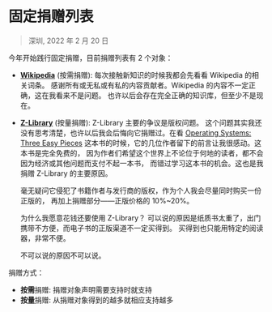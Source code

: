 # 固定捐赠列表

> 深圳, 2022 年 2 月 20 日

今年开始践行固定捐赠，目前捐赠列表有 2 个对象：

- **[Wikipedia](https://www.wikipedia.org/)** (按需捐赠):
  每次接触新知识的时候我都会先看看 Wikipedia 的相关词条。
  感谢所有或无私或有私的内容贡献者。Wikipedia 的内容不一定正确，这在我看来不是问题。
  也许以后会存在完全正确的知识库，但至少不是现在。
- **[Z-Library](https://z-lib.org/)** (按量捐赠): Z-Library 主要的争议是版权问题。
  这个问题其实我还没有思考清楚，也许以后我会后悔向它捐赠过。在看
  [Operating Systems: Three Easy Pieces](http://www.ostep.org/)
  这本书的时候，它的几位作者留下的前言让我很感动。这本书是完全免费的，
  因为作者们希望这个世界上不论位于何地的读者，都不会因为经济或其他问题而支付不起一本书，
  而错过学习这本书的机会。这也是我捐赠 Z-Library 的主要原因。
  
  毫无疑问它侵犯了书籍作者与发行商的版权，作为个人我会尽量同时购买一份正版的，
  再加上捐赠部分——正版价格的 10%~20%。

  为什么我愿意花钱还要使用 Z-Library？
  可以说的原因是纸质书太重了，出门携带不方便，而电子书的正版渠道不一定买得到。
  买得到也只能用特定的阅读器，非常不便。

  不可以说的原因不可以说。

捐赠方式：

- **按需**捐赠: 捐赠对象声明需要支持时就支持
- **按量**捐赠: 从捐赠对象得到的越多就相应支持越多
